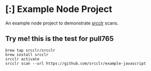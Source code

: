 # [:] Example Node Project

An example node project to demonstrate [srcclr](https://www.srcclr.com) scans.

## Try me! this is the test for pull765

```
brew tap srcclr/srcclr
brew install srcclr
srcclr activate
srcclr scan --url https://github.com/srcclr/example-javascript
```
